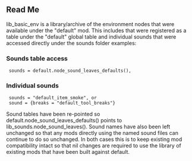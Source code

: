 ## Read Me

lib_basic_env is a library/archive of the environment nodes that were available under the "default" mod. This includes  that were registered as a table under the "default" global table and individual sounds that were accessed directly under the sounds folder examples:

### Sounds table access
     sounds = default.node_sound_leaves_defaults(),
     
### Individual sounds
     sounds = "default_item_smoke", or
     sound = {breaks = "default_tool_breaks"}
	 
Sound tables have been re-pointed so default.node_sound_leaves_defaults() points to lib_sounds.node_sound_leaves(). Sound names have also been left unchanged so that any mods directly using the named sound files can continue to do so unchanged.  In both cases this is to keep existing mod compatibility intact so that nil changes are required to use the library of existing mods that have been built against default. 